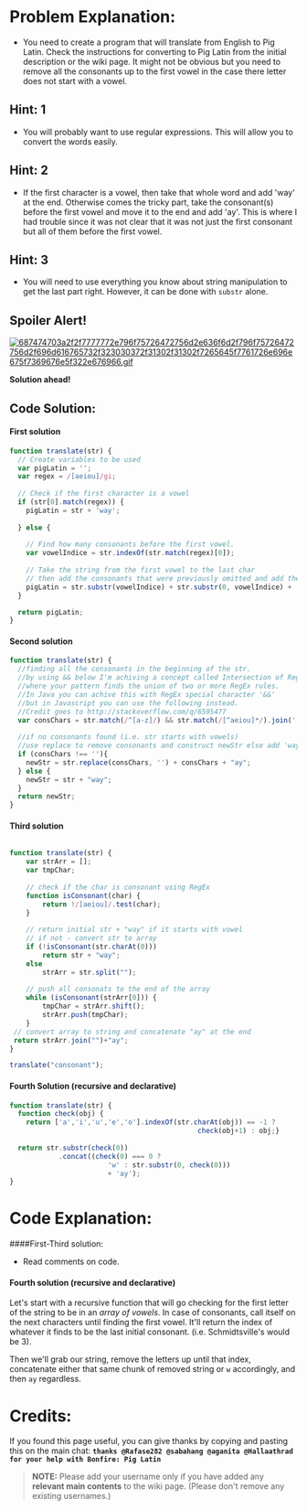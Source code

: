 # Problem Explanation:
- You need to create a program that will translate from English to Pig Latin. Check the instructions for converting to Pig Latin from the initial description or the wiki page. It might not be obvious but you need to remove all the consonants up to the first vowel in the case there letter does not start with a vowel.

## Hint: 1
- You will probably want to use regular expressions. This will allow you to convert the words easily.

## Hint: 2
- If the first character is a vowel, then take that whole word and add 'way' at the end. Otherwise comes the tricky part, take the consonant(s) before the first vowel and move it to the end and add 'ay'. This is where I had trouble since it was not clear that it was not just the first consonant but all of them before the first vowel.

## Hint: 3
- You will need to use everything you know about string manipulation to get the last part right. However, it can be done with `substr` alone.

## Spoiler Alert!
[![687474703a2f2f7777772e796f75726472756d2e636f6d2f796f75726472756d2f696d616765732f323030372f31302f31302f7265645f7761726e696e675f7369676e5f322e676966.gif](https://files.gitter.im/FreeCodeCamp/Wiki/nlOm/thumb/687474703a2f2f7777772e796f75726472756d2e636f6d2f796f75726472756d2f696d616765732f323030372f31302f31302f7265645f7761726e696e675f7369676e5f322e676966.gif)](https://files.gitter.im/FreeCodeCamp/Wiki/nlOm/687474703a2f2f7777772e796f75726472756d2e636f6d2f796f75726472756d2f696d616765732f323030372f31302f31302f7265645f7761726e696e675f7369676e5f322e676966.gif)

**Solution ahead!**

## Code Solution:

#### First solution
```js
function translate(str) {
  // Create variables to be used
  var pigLatin = '';
  var regex = /[aeiou]/gi;
  
  // Check if the first character is a vowel
  if (str[0].match(regex)) {
    pigLatin = str + 'way';
  
  } else {
    
    // Find how many consonants before the first vowel.
    var vowelIndice = str.indexOf(str.match(regex)[0]);
    
    // Take the string from the first vowel to the last char
    // then add the consonants that were previously omitted and add the ending.
    pigLatin = str.substr(vowelIndice) + str.substr(0, vowelIndice) + 'ay';
  }

  return pigLatin;
}
```

#### Second solution
```js
function translate(str) {
  //finding all the consonants in the beginning of the str. 
  //by using && below I'm achiving a concept called Intersection of Regular Expressions
  //where your pattern finds the union of two or more RegEx rules. 
  //In Java you can achive this with RegEx special character '&&' 
  //but in Javascript you can use the following instead. 
  //Credit goes to http://stackoverflow.com/q/6595477
  var consChars = str.match(/^[a-z]/) && str.match(/[^aeiou]*/).join('');
  
  //if no consonants found (i.e. str starts with vowels)
  //use replace to remove consonants and construct newStr else add 'way' in the end
  if (consChars !== ''){
    newStr = str.replace(consChars, '') + consChars + "ay";
  } else {
    newStr = str + "way";
  }
  return newStr;
}
```

#### Third solution
```js

function translate(str) {
    var strArr = [];
    var tmpChar;
    
    // check if the char is consonant using RegEx
    function isConsonant(char) {
        return !/[aeiou]/.test(char);
    }
    
    // return initial str + "way" if it starts with vowel 
    // if not - convert str to array
    if (!isConsonant(str.charAt(0)))
        return str + "way";
    else 
        strArr = str.split("");
        
    // push all consonats to the end of the array
    while (isConsonant(strArr[0])) {
        tmpChar = strArr.shift();
        strArr.push(tmpChar);
    }
 // convert array to string and concatenate "ay" at the end  
 return strArr.join("")+"ay";
}

translate("consonant");
```
#### Fourth Solution (recursive and declarative)
```js
function translate(str) {
  function check(obj) {
  	return ['a','i','u','e','o'].indexOf(str.charAt(obj)) == -1 ?
      										  check(obj+1) : obj;}
      										  
  return str.substr(check(0))
            .concat((check(0) === 0 ? 
                        'w' : str.substr(0, check(0))) 
                        + 'ay');
}
```

# Code Explanation:
####First-Third solution:
- Read comments on code.

#### Fourth solution (recursive and declarative)
Let's start with a recursive function that will go checking for the first letter of the string to be in an *array of vowels*. In case of consonants, call itself on the next characters until finding the first vowel. It'll return the index of whatever it finds to be the last initial consonant. (i.e. Schmidtsville's would be 3).

Then we'll grab our string, remove the letters up until that index, concatenate either that same chunk of removed string or `w` accordingly, and then `ay` regardless.

# Credits:
If you found this page useful, you can give thanks by copying and pasting this on the main chat:  **`thanks @Rafase282 @sabahang @aganita @Hallaathrad for your help with Bonfire: Pig Latin`**

> **NOTE:** Please add your username only if you have added any **relevant main contents** to the wiki page. (Please don't remove any existing usernames.)
